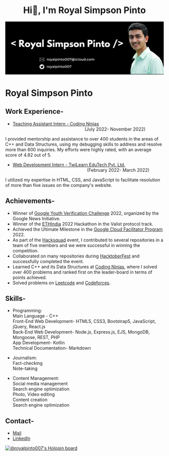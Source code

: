 <h1 align="center">Hi👋, I'm Royal Simpson Pinto</h1>

![Header Image- Royal Simpson Pinto](readme-header.png)

# Royal Simpson Pinto

## Work Experience-

- [Teaching Assistant Intern - Coding Ninjas](https://bit.ly/3uTdJxv)             &nbsp; &nbsp; &nbsp; &nbsp; &nbsp; &nbsp; &nbsp; &nbsp; &nbsp; &nbsp; &nbsp; &nbsp; &nbsp; &nbsp;      &nbsp; &nbsp; &nbsp;    &nbsp; &nbsp; &nbsp; &nbsp; &nbsp; &nbsp; &nbsp; &nbsp; &nbsp; &nbsp; &nbsp; &nbsp; &nbsp; &nbsp; &nbsp; &nbsp;   &nbsp; &nbsp; &nbsp; &nbsp; &nbsp; &nbsp; &nbsp; &nbsp; &nbsp; &nbsp; &nbsp; &nbsp; &nbsp; &nbsp; &nbsp; &nbsp; &nbsp; &nbsp; &nbsp; &nbsp; &nbsp; &nbsp;           (July 2022- November 2022)

I provided mentorship and assistance to over 400 students in the areas of C++ and Data Structures, using my debugging skills to address and resolve more than 600 inquiries. My efforts were highly rated, with an average score of 4.82 out of 5.

- [Web Development Intern - TwiLearn EduTech Pvt. Ltd.](https://bit.ly/3V3xgFY)  &nbsp; &nbsp; &nbsp; &nbsp; &nbsp; &nbsp; &nbsp; &nbsp; &nbsp; &nbsp;  &nbsp;   &nbsp; &nbsp; &nbsp; &nbsp; &nbsp; &nbsp; &nbsp; &nbsp; &nbsp; &nbsp; &nbsp; &nbsp; &nbsp; &nbsp; &nbsp; &nbsp;   &nbsp; &nbsp; &nbsp; &nbsp; &nbsp; &nbsp; &nbsp; &nbsp; &nbsp;  &nbsp;  &nbsp; &nbsp; &nbsp; &nbsp; &nbsp; &nbsp; &nbsp; &nbsp; (February 2022- March 2022)

I utilized my expertise in HTML, CSS, and JavaScript to facilitate resolution of more than five issues on the company's website.
</pre>


## Achievements-

- Winner of [Google Youth Verification Challenge](https://bit.ly/3HAjoQF) 2022, organized by the Google News Initiative.
- Winner of the [ETHIndia](https://bit.ly/3YpORej) 2022 Hackathon in the Valist protocol track.
- Achieved the Ultimate Milestone in the [Google Cloud Facilitator Program](https://bit.ly/3W32JcH) 2022.
- As part of the [Hacksquad](https://bit.ly/3FSwasv) event, I contributed to several repositories in a team of five members and we were successful in winning the competition.
- Collaborated on many repositories during [HacktoberFest](https://bit.ly/3BDLUgq) and successfully completed the event.
- Learned C++ and its Data Structures at [Coding Ninjas](https://bit.ly/3VXv58i), where I solved over 400 problems and ranked first on the leader-board in terms of points achieved.
- Solved problems on [Leetcode](https://leetcode.com/royalpinto007/) and [Codeforces](https://codeforces.com/profile/royalpinto007).

## Skills-

- Programming:
<br/> Main Language - C++
<br/> Front-End Web Development- HTML5, CSS3, Bootstrap5, JavaScript, jQuery, React.js
<br/> Back-End Web Development- Node.js, Express.js, EJS, MongoDB, Mongoose, REST, PHP
<br/> App Development- Kotlin
<br/> Technical Documentation- Markdown

- Journalism:
<br/> Fact-checking
<br/> Note-taking

- Content Management:
<br/> Social media management
<br/> Search engine optimization
<br/> Photo, Video editing
<br/> Content creation
<br/> Search engine optimization

## Contact-

- [Mail](mailto:royalpinto007@icloud.com)
- [LinkedIn](https://linkedin.com/in/royalpinto007)

[![@royalpinto007's Holopin board](https://holopin.me/royalpinto007)](https://holopin.io/@royalpinto007)
